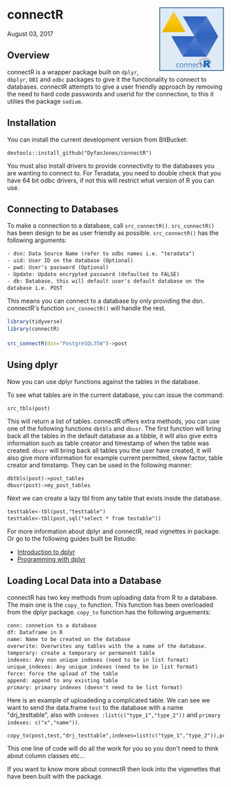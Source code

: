 
connectR <img src="man/figures/logo.png" align="right" width="150px"/>
======================================================================

August 03, 2017

Overview
--------

connectR is a wrapper package built on `dplyr`, `dbplyr`, `DBI` and `odbc` packages to give it the functionality to connect to databases. connectR attempts to give a user friendly approach by removing the need to hard code passwords and userid for the connection, to this it utilies the package `sodium`.

Installation
------------

You can install the current development version from BitBucket:

    devtools::install_github("DyfanJones/connectR")

You must also install drivers to provide connectivity to the databases you are wanting to connect to. For Teradata, you need to double check that you have 64 bit odbc drivers, if not this will restrict what version of R you can use.

Connecting to Databases
-----------------------

To make a connection to a database, call `src_connectR()`. `src_connectR()` has been design to be as user friendly as possible. `src_connectR()` has the following arguments:

    - dsn: Data Source Name (refer to odbc names i.e. "teradata")
    - uid: User ID on the database (Optional)
    - pwd: User's password (Optional)
    - Update: Update encrypted password (defaulted to FALSE)
    - db: Database, this will default user's default database on the database i.e. POST

This means you can connect to a database by only providing the dsn. connectR's function `src_connectR()` will handle the rest.

``` r
library(tidyverse)
library(connectR)

src_connectR(dsn="PostgreSQL35W")->post
```

Using dplyr
-----------

Now you can use dplyr functions against the tables in the database.

To see what tables are in the current database, you can issue the command:

    src_tbls(post)

This will return a list of tables. connectR offers extra methods, you can use one of the following functions `dbtbls` and `dbusr`. The first function will bring back all the tables in the default database as a tibble, it will also give extra information such as table creator and timestamp of when the table was created. `dbusr` will bring back all tables you the user have created, it will also give more information for example current permitted, skew factor, table creator and timstamp. They can be used in the following manner:

    dbtbls(post)->post_tables
    dbusr(post)->my_post_tables

Next we can create a lazy tbl from any table that exists inside the database.

    testtable<-tbl(post,"testtable")
    testtable<-tbl(post,sql("select * from testable"))

For more information about dplyr and connectR, read vignettes in package. Or go to the following guides built be Rstudio:

-   [Introduction to dplyr](https://blog.rstudio.org/2017/06/13/dplyr-0-7-0/amp/)
-   [Programming with dplyr](http://dplyr.tidyverse.org/articles/programming.html)

Loading Local Data into a Database
----------------------------------

connectR has two key methods from uploading data from R to a database. The main one is the `copy_to` function. This function has been overloaded from the dplyr package. `copy_to` function has the following arguements:

    conn: connetion to a database
    df: Dataframe in R
    name: Name to be created on the database
    overwrite: Overwrites any tables with the a name of the database.
    temporary: create a temporary or permanent table
    indexes: Any non unique indexes (need to be in list format)
    unique_indexes: Any unique indexes (need to be in list format)
    force: force the upload of the table
    append: append to any existing table
    primary: primary indexes (doesn't need to be list format)

Here is an example of uploadeding a complicated table. We can see we want to send the data.frame `test` to the database with a name "drj\_testtable", also with `indexes :list(c("type_1","type_2"))` and `primary indexes: c("x","name"))`.

    copy_to(post,test,"drj_testtable",indexes=list(c("type_1","type_2")),primary=c("x","name"))

This one line of code will do all the work for you so you don't need to think about column classes etc...

If you want to know more about connectR then look into the vigenettes that have been built with the package.
